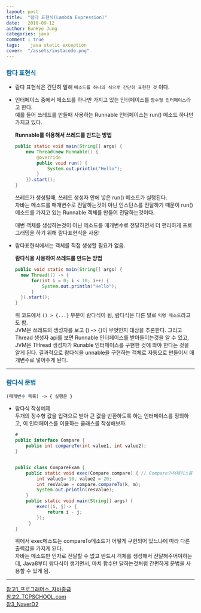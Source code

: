 ```yaml
---
layout: post
title:  "람다 표현식(Lambda Expression)"
date:   2018-09-12
author: EunHye Jung
categories: java
comment : true
tags:	 java static exception
cover:  "/assets/instacode.png"
---  
```

   
     
### <font color="006498"> 람다 표현식 </font>       
      
      
* 람다 표현식은 간단히 말해 `메소드를 하나의 식으로 간단히 표현한 것` 이다.     
   

* 인터페이스 중에서 메소드를 하나만 가지고 있는 인터페이스를 `함수형 인터페이스`라고 한다.  
  예를 들어 쓰레드를 만들때 사용하는 Runnable 인터페이스는 run() 메소드 하나만 가지고 있다.  
   
   <b> Runnable를 이용해서 쓰레드를 만드는 방법 </b>  
  ```java  
  public static void main(String[] args) {
      new Thread(new Runnable() {
          @override
          public void run() {
              System.out.println("Hello");
          }
      }).start();
  }
  ```    
  
  쓰레드가 생성될때, 쓰레드 생성자 안에 넣은 run() 메소드가 실행된다.  
  자바는 메소드를 매개변수로 전달하는것이 아닌 인스턴스를 전달하기 때문이 run() 메소드를 가지고 있는 Runnable 객체를 만들어 전달하는것이다.  
  
  매번 객체를 생성하는것이 아닌 메소드를 매개변수로 전달하면서 더 편리하게 프로그래밍을 하기 위해 람다표현식을 사용!     
  
  
* 람다표현식에서는 객체를 직접 생성할 필요가 없음.  
    
  <b>람다식을 사용하여 쓰레드를 만드는 방법</b>    
  ```java   
  public void static main(String[] args) {
    new Thread(() -> {
        for(int i = 0; i < 10; i++) {
            System.out.println("Hello");
        }
    }).start();
  }
  ```   
    
  위 코드에서 `() > {...}` 부분이 람다식이 됨, 람다식은 다른 말로 `익명 메소드`라고도 함.       
  JVM은 쓰레드의 생성자를 보고 () -> {}이 무엇인지 대상을 추론한다. 그리고 Thread 생성자 api를 보면 Runnable 인터페이스를 받아들이는것을 알 수 있고, JVM은 THread 생성자가 Runable 인터페이스를 구현한 것에 와야 한다는 것을 알게 된다. 결과적으로 람다식을 unnable을 구현하는 객체로 자동으로 만들어서 매개변수로 넣어주게 된다.  
      
      
   
- - -   
   
     
### <font color="006498"> 람다식 문법 </font>       
      
        
`(매개변수 목록) -> { 실행문 }`   
           
* 람다식 작성예제   
  두개의 정수형 값을 입력으로 받아 큰 값을 반환하도록 하는 인터페이스를 정의하고, 이 인터페이스를 이용하는 클래스를 작성해보자.  
  
  ```java   
  # 
  public interface Compare {
      public int compareTo(int value1, int value2); 
  } 

  
  public class CompareExam {
      public static void exec(Compare compare) { // Compare인터페이스를 매개변수로 받아 이용하는 메소드
          int value1= 10, value2 = 20;
          int resValue = compare.compareTo(k, m); 
          System.out.println(resValue);
      }
      public static void main(String[] args) {
          exec((i, j)-> {
              return i - j;
          });
       }
  }
  ```    
  
  위에서 exec메소드는 compareTo메소드가 어떻게 구현되어 있느냐에 따라 다른 출력값을 가지게 된다.  
  자바는 메소드만 인자로 전달할 수 없고 반드시 객체를 생성해서 전달해주어야하는데, Java8부터 람다식이 생기면서, 마치 함수만 달하는것처럼 간편하게 문법을 사용할 수 있게 됨.  
  
  
- - -  
  
[참고1_프로그래머스_자바중급](https://programmers.co.kr/learn/courses/9/lessons/280)  
[참고2_TCPSCHOOL.com](http://tcpschool.com/java/java_lambda_concept)  
[참3_NaverD2](https://d2.naver.com/helloworld/4911107)  
   
       
        
   
